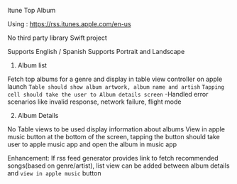 Itune Top Album

Using : https://rss.itunes.apple.com/en-us

No third party library
Swift project

Supports English / Spanish
Supports Portrait and Landscape

1. Album list

Fetch top albums for a genre and display in table view controller on apple launch
    `Table should show album artwork, album name and artish`
    `Tapping cell should take the user to Album details screen`
        -Handled error scenarios like invalid response, network failure, flight mode

2. Album Details

No Table views to be used display information about albums
View in apple music button at the bottom of the screen, tapping the button should take user to apple music app and open the album in music app


Enhancement:
If rss feed generator provides link to fetch recommended songs(based on genre/artist), list view can be added between album details and `view in apple music` button

